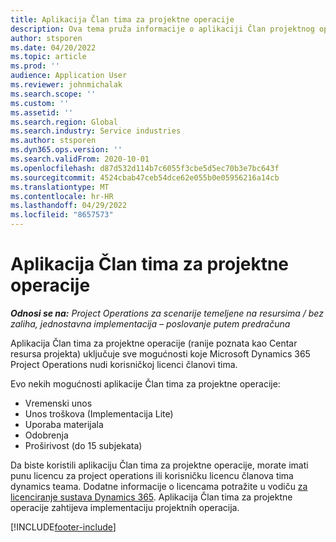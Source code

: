 ```yaml
---
title: Aplikacija Član tima za projektne operacije
description: Ova tema pruža informacije o aplikaciji Član projektnog operativnog tima u Microsoftu Dynamics 365 Project Operations.
author: stsporen
ms.date: 04/20/2022
ms.topic: article
ms.prod: ''
audience: Application User
ms.reviewer: johnmichalak
ms.search.scope: ''
ms.custom: ''
ms.assetid: ''
ms.search.region: Global
ms.search.industry: Service industries
ms.author: stsporen
ms.dyn365.ops.version: ''
ms.search.validFrom: 2020-10-01
ms.openlocfilehash: d87d532d114b7c6055f3cbe5d5ec70b3e7bc643f
ms.sourcegitcommit: 4524cbab47ceb54dce62e055b0e05956216a14cb
ms.translationtype: MT
ms.contentlocale: hr-HR
ms.lasthandoff: 04/29/2022
ms.locfileid: "8657573"
---
```

# <a name="project-operations-team-member-app"></a>Aplikacija Član tima za projektne operacije

_**Odnosi se na:** Project Operations za scenarije temeljene na resursima / bez zaliha, jednostavna implementacija – poslovanje putem predračuna_

Aplikacija Član tima za projektne operacije (ranije poznata kao Centar resursa projekta) uključuje sve mogućnosti koje Microsoft Dynamics 365 Project Operations nudi korisničkoj licenci članovi tima.

Evo nekih mogućnosti aplikacije Član tima za projektne operacije:

- Vremenski unos
- Unos troškova (Implementacija Lite)
- Uporaba materijala
- Odobrenja
- Proširivost (do 15 subjekata)

Da biste koristili aplikaciju Član tima za projektne operacije, morate imati punu licencu za project operations ili korisničku licencu članova tima dynamics teama. Dodatne informacije o licencama potražite u vodiču [za licenciranje sustava Dynamics 365](https://go.microsoft.com/fwlink/?LinkId=866544&clcid=0x409). Aplikacija Član tima za projektne operacije zahtijeva implementaciju projektnih operacija.

[!INCLUDE[footer-include](../includes/footer-banner.md)]
